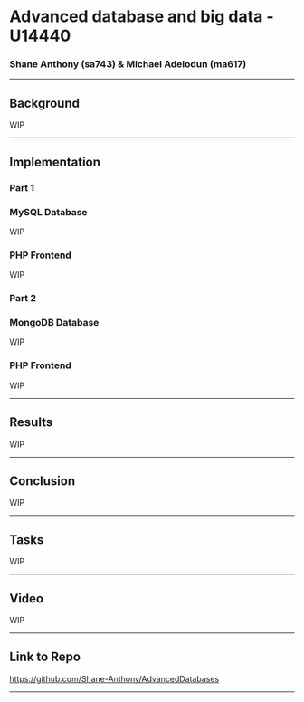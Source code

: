 # Advanced database and big data - U14440

### Shane Anthony (sa743) & Michael Adelodun (ma617) 
----
## Background

WIP

----
## Implementation
### Part 1
### MySQL Database

WIP

### PHP Frontend 

WIP

### Part 2
### MongoDB Database

WIP

### PHP Frontend

WIP

----
## Results

WIP

----
## Conclusion

WIP

----
## Tasks

WIP

----
## Video

WIP

----
## Link to Repo

https://github.com/Shane-Anthony/AdvancedDatabases

----
